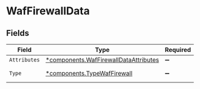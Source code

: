 # WafFirewallData


## Fields

| Field                                                                                     | Type                                                                                      | Required                                                                                  | Description                                                                               |
| ----------------------------------------------------------------------------------------- | ----------------------------------------------------------------------------------------- | ----------------------------------------------------------------------------------------- | ----------------------------------------------------------------------------------------- |
| `Attributes`                                                                              | [*components.WafFirewallDataAttributes](../../models/shared/waffirewalldataattributes.md) | :heavy_minus_sign:                                                                        | N/A                                                                                       |
| `Type`                                                                                    | [*components.TypeWafFirewall](../../models/shared/typewaffirewall.md)                     | :heavy_minus_sign:                                                                        | Resource type.                                                                            |